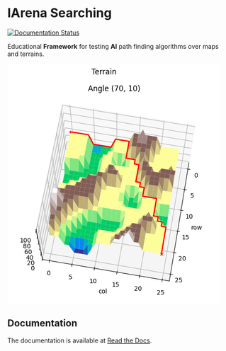 # IArena Searching

[![Documentation Status](https://readthedocs.org/projects/siarena/badge/?version=latest)](https://siarena.readthedocs.io/en/latest/?badge=latest)

Educational **Framework** for testing **AI** path finding algorithms over maps and terrains.

![sIArena](docs/resources/images/3dplot_big_solved.png)


## Documentation

The documentation is available at [Read the Docs](https://sIArena.readthedocs.io/en/latest/).
